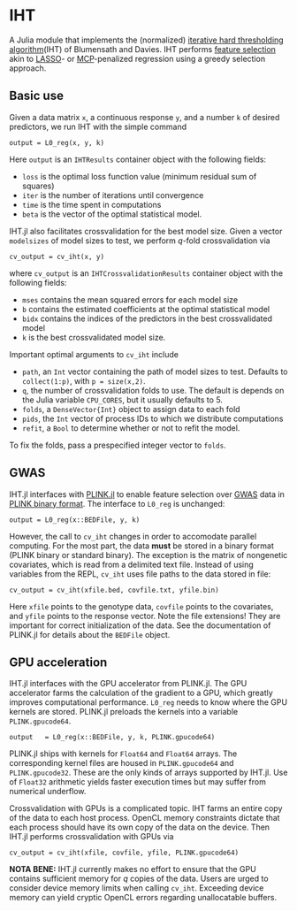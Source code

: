 # IHT

A Julia module that implements the (normalized) [iterative hard thresholding algorithm](http://eprints.soton.ac.uk/142499/1/BD_NIHT09.pdf)(IHT) of Blumensath and Davies.
IHT performs [feature selection](https://en.wikipedia.org/wiki/Feature_selection) akin to [LASSO](https://en.wikipedia.org/wiki/Lasso_(statistics))- or [MCP](http://arxiv.org/pdf/1002.4734.pdf)-penalized regression using a greedy selection approach.

## Basic use

Given a data matrix `x`, a continuous response `y`, and a number `k` of desired predictors, we run IHT with the simple command

    output = L0_reg(x, y, k)

Here `output` is an `IHTResults` container object with the following fields:

* `loss` is the optimal loss function value (minimum residual sum of squares)
* `iter` is the number of iterations until convergence
* `time` is the time spent in computations
* `beta` is the vector of the optimal statistical model.

IHT.jl also facilitates crossvalidation for the best model size. 
Given a vector `modelsizes` of model sizes to test,
we perform _q_-fold crossvalidation via

    cv_output = cv_iht(x, y)

where `cv_output` is an `IHTCrossvalidationResults` container object with the following fields:

* `mses` contains the mean squared errors for each model size
* `b` contains the estimated coefficients at the optimal statistical model
* `bidx` contains the indices of the predictors in the best crossvalidated model
* `k` is the best crossvalidated model size.

Important optimal arguments to `cv_iht` include 

* `path`, an `Int` vector containing the path of model sizes to test. Defaults to `collect(1:p)`, with `p = size(x,2)`. 
* `q`, the number of crossvalidation folds to use. The default is depends on the Julia variable `CPU_CORES`, but it usually defaults to 5. 
* `folds`, a `DenseVector{Int}` object to assign data to each fold
* `pids`, the `Int` vector of process IDs to which we distribute computations
* `refit`, a `Bool` to determine whether or not to refit the model. 

To fix the folds, pass a prespecified integer vector to `folds`.

## GWAS

IHT.jl interfaces with [PLINK.jl](https://github.com/klkeys/PLINK.jl) to enable feature selection over [GWAS](https://en.wikipedia.org/wiki/Genome-wide_association_study) data in [PLINK binary format](http://pngu.mgh.harvard.edu/~purcell/plink/data.shtml#bed).
The interface to `L0_reg` is unchanged:

    output = L0_reg(x::BEDFile, y, k)

However, the call to `cv_iht` changes in order to accomodate parallel computing.
For the most part, the data **must** be stored in a binary format (PLINK binary or standard binary). 
The exception is the matrix of nongenetic covariates, which is read from a delimited text file. 
Instead of using variables from the REPL, `cv_iht` uses file paths to the data stored in file:

    cv_output = cv_iht(xfile.bed, covfile.txt, yfile.bin)

Here `xfile` points to the genotype data, `covfile` points to the covariates, and `yfile` points to the response vector. Note the file extensions! They are important for correct initialization of the data. 
See the documentation of PLINK.jl for details about the `BEDFile` object.

## GPU acceleration

IHT.jl interfaces with the GPU accelerator from PLINK.jl.
The GPU accelerator farms the calculation of the gradient to a GPU,
which greatly improves computational performance.
`L0_reg` needs to know where the GPU kernels are stored.
PLINK.jl preloads the kernels into a variable `PLINK.gpucode64`.

    output   = L0_reg(x::BEDFile, y, k, PLINK.gpucode64)

PLINK.jl ships with kernels for `Float64` and `Float64` arrays.
The corresponding kernel files are housed in `PLINK.gpucode64` and `PLINK.gpucode32`.
These are the only kinds of arrays supported by IHT.jl.
Use of `Float32` arithmetic yields faster execution times but may suffer from numerical underflow.

Crossvalidation with GPUs is a complicated topic. 
IHT farms an entire copy of the data to each host process. 
OpenCL memory constraints dictate that each process should have its own copy of the data on the device. 
Then IHT.jl performs crossvalidation with GPUs via

    cv_output = cv_iht(xfile, covfile, yfile, PLINK.gpucode64)

**NOTA BENE:** IHT.jl currently makes no effort to ensure that the GPU contains sufficient memory for _q_ copies of the data.
Users are urged to consider device memory limits when calling `cv_iht`.
Exceeding device memory can yield cryptic OpenCL errors regarding unallocatable buffers.
